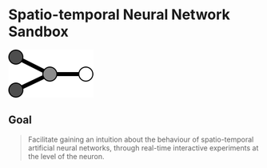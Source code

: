 # Spatio-temporal Neural Network Sandbox

![logo](https://raw.githubusercontent.com/lbowes/SNNS/main/images/logo/SNNS-logo.png)

## Goal
> Facilitate gaining an intuition about the behaviour of spatio-temporal
> artificial neural networks, through real-time interactive experiments at the
> level of the neuron.
